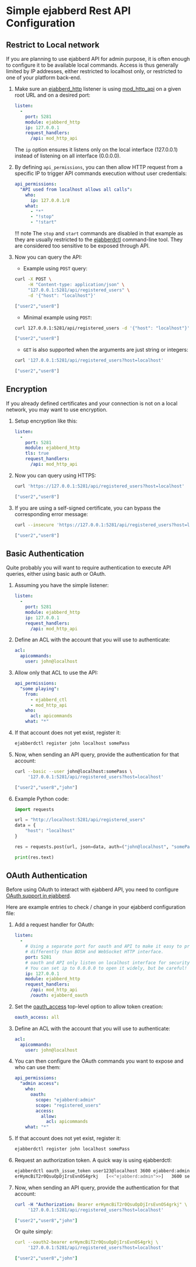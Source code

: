# Simple ejabberd Rest API Configuration

<!--
TODO::

  - Link to page showing how to configure TLS on listeners
  - Link to page showing how to use Go ejabberd API client

-->

## Restrict to Local network

If you are planning to use ejabberd API for admin purpose, it is often enough to configure it to be available local commands.
Access is thus generally limited by IP addresses, either restricted to localhost only, or restricted to one of your platform back-end.

1. Make sure an [ejabberd_http](../../admin/configuration/listen.md#ejabberd_http) listener is using [mod_http_api](../../admin/configuration/modules.md#mod_http_api) on a given root URL and on a desired port:

    ``` yaml
    listen:
      -
        port: 5281
        module: ejabberd_http
        ip: 127.0.0.1
        request_handlers:
          /api: mod_http_api
    ```

     The `ip` option ensures it listens only on the local interface (127.0.0.1) instead of listening on all interface (0.0.0.0).

2. By defining `api_permissions`, you can then allow HTTP request from a specific IP to trigger API commands execution without user credentials:

    ``` yaml
    api_permissions:
      "API used from localhost allows all calls":
        who:
          ip: 127.0.0.1/8
        what:
          - "*"
          - "!stop"
          - "!start"
    ```

    !!! note
        The `stop` and `start` commands are disabled in that example as they are usually restricted to the [ejabberdctl](../../admin/guide/managing.md#ejabberdctl) command-line tool. They are considered too sensitive to be exposed through API.

3. Now you can query the API:

    - Example using `POST` query:
    ``` sh
    curl -X POST \
         -H "Content-type: application/json" \
         "127.0.0.1:5281/api/registered_users" \
         -d '{"host": "localhost"}'

    ["user2","user8"]
    ```

    - Minimal example using `POST`:
    ``` sh
    curl 127.0.0.1:5281/api/registered_users -d '{"host": "localhost"}'

    ["user2","user8"]
    ```

    - `GET` is also supported when the arguments are just string or integers:
    ``` sh
    curl '127.0.0.1:5281/api/registered_users?host=localhost'

    ["user2","user8"]
    ```

## Encryption

If you already defined certificates and your connection is not on a local network, you may want to use encryption.

1. Setup encryption like this:

    ``` yaml
    listen:
      -
        port: 5281
        module: ejabberd_http
        tls: true
        request_handlers:
          /api: mod_http_api
    ```

2. Now you can query using HTTPS:

    ``` sh
    curl 'https://127.0.0.1:5281/api/registered_users?host=localhost'

    ["user2","user8"]
    ```

3. If you are using a self-signed certificate, you can bypass the corresponding error message:

    ``` sh
    curl --insecure 'https://127.0.0.1:5281/api/registered_users?host=localhost'

    ["user2","user8"]
    ```

## Basic Authentication

Quite probably you will want to require authentication to execute API queries, either using basic auth or OAuth.

1. Assuming you have the simple listener:

    ``` yaml
    listen:
      -
        port: 5281
        module: ejabberd_http
        ip: 127.0.0.1
        request_handlers:
          /api: mod_http_api
    ```

2. Define an ACL with the account that you will use to authenticate:

    ``` yaml
    acl:
      apicommands:
        user: john@localhost
    ```

3. Allow only that ACL to use the API:

    ``` yaml
    api_permissions:
      "some playing":
        from:
          - ejabberd_ctl
          - mod_http_api
        who:
          acl: apicommands
        what: "*"
    ```

4. If that account does not yet exist, register it:

    ``` sh
    ejabberdctl register john localhost somePass
    ```

5. Now, when sending an API query, provide the authentication for that account:

    ``` sh
    curl --basic --user john@localhost:somePass \
         '127.0.0.1:5281/api/registered_users?host=localhost'

    ["user2","user8","john"]
    ```

6. Example Python code:

    ``` python
    import requests

    url = "http://localhost:5281/api/registered_users"
    data = {
        "host": "localhost"
    }

    res = requests.post(url, json=data, auth=("john@localhost", "somePass"))

    print(res.text)
    ```

## OAuth Authentication

Before using OAuth to interact with ejabberd API, you need to configure [OAuth support in ejabberd](oauth.md).

Here are example entries to check / change in your ejabberd configuration file:

1. Add a request handler for OAuth:

    ``` yaml
    listen:
      -
        # Using a separate port for oauth and API to make it easy to protect it
        # differently than BOSH and WebSocket HTTP interface.
        port: 5281
        # oauth and API only listen on localhost interface for security reason
        # You can set ip to 0.0.0.0 to open it widely, but be careful!
        ip: 127.0.0.1
        module: ejabberd_http
        request_handlers:
          /api: mod_http_api
          /oauth: ejabberd_oauth
    ```

2. Set the [oauth_access](../../admin/configuration/toplevel.md#oauth_access)
   top-level option to allow token creation:

    ``` yaml
    oauth_access: all
    ```

3. Define an ACL with the account that you will use to authenticate:

    ``` yaml
    acl:
      apicommands:
        user: john@localhost
    ```

4. You can then configure the OAuth commands you want to expose and who can use them:

    ``` yaml
    api_permissions:
      "admin access":
        who:
          oauth:
            scope: "ejabberd:admin"
            scope: "registered_users"
            access:
              allow:
                acl: apicommands
        what: "*"
    ```

5. If that account does not yet exist, register it:

    ``` sh
    ejabberdctl register john localhost somePass
    ```

6. Request an authorization token. A quick way is using ejabberdctl:

    ``` sh
    ejabberdctl oauth_issue_token user123@localhost 3600 ejabberd:admin
    erHymcBiT2r0QsuOpDjIrsEvnOS4grkj   [<<"ejabberd:admin">>]   3600 seconds
    ```

7. Now, when sending an API query, provide the authentication for that account:

    ``` yaml
    curl -H "Authorization: Bearer erHymcBiT2r0QsuOpDjIrsEvnOS4grkj" \
         '127.0.0.1:5281/api/registered_users?host=localhost'

    ["user2","user8","john"]
    ```

    Or quite simply:

    ``` yaml
    curl --oauth2-bearer erHymcBiT2r0QsuOpDjIrsEvnOS4grkj \
         '127.0.0.1:5281/api/registered_users?host=localhost'

    ["user2","user8","john"]
    ```
